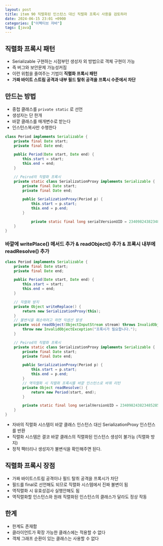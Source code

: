 ```yaml
---
layout: post
title: item 90 직렬화된 인스턴스 대신 직렬화 프록시 사용을 검토하라
date: 2024-06-15 23:01 +0900
categories: ["이펙티브 자바"]
tags: [java]
---
```


## 직렬화 프록시 패턴 
- Serializable 구현하는 시점부턴 생성자 외 방법으로 객체 구현이 가능
- 즉 버그와 보안문제 가능성커짐
- 이런 위험을 줄여주는 기법이 **직렬화 프록시 패턴**
- **가짜 바이트 스트림 공격과 내부 필드 탈취 공격을 프록시 수준에서 차단**


## 만드는 방법

- 중첩 클래스를 `private static` 로 선언
- 생성자는 단 한개
- 바깥 클래스를 매개변수로 받는다
- 인스턴스복사만 수행한다

```java
class Period implements Serializable {
    private final Date start;
    private final Date end;

    public Period(Date start, Date end) {
        this.start = start;
        this.end = end;
    }

    // Peirod의 직렬화 프록시
    private static class SerializationProxy implements Serializable {
        private final Date start;
        private final Date end;

        public SerializationProxy(Period p) {
            this.start = p.start;
            this.end = p.end;
        }

            private static final long serialVersionUID = 234098243823485285L; // 아무 값이나 상관없다.
    }
}
```

### 바깥에 writePlace() 메서드 추가 & readObject() 추가 & 프록시 내부에 readResolve() 추가

```java
class Period implements Serializable {
    private final Date start;
    private final Date end;

    public Period(Date start, Date end) {
        this.start = start;
        this.end = end;
    }

    // 직렬화 방지
    private Object writeReplace() {
        return new SerializationProxy(this);
    }
    // 불변식을 훼손하려고 하면 익셉션 발생
    private void readObject(ObjectInputStream stream) throws InvalidObjectException {
        throw new InvalidObjectException("프록시가 필요합니다.");
    }

    // Peirod의 직렬화 프록시
    private static class SerializationProxy implements Serializable {
        private final Date start;
        private final Date end;

        public SerializationProxy(Period p) {
            this.start = p.start;
            this.end = p.end;
        }
        // 역직렬화 시 직렬화 프록시를 바깥 인스턴스로 바꿔 리턴
        private Object readResolve() {
            return new Period(start, end);
        }

        private static final long serialVersionUID = 234098243823485285L; // 아무 값이나 상관없다.
    }
}
```
- 자바의 직렬화 시스템이 바깥 클래스 인스턴스 대신 SerializationProxy 인스턴스를 반환
- 직렬화 시스템은 결코 바깥 클래스의 직렬화된 인스턴스 생성이 불가능 (직렬화 방지) 
- 정적 팩터리나 생성자가 불변식을 확인해주면 된다.

## 직렬화 프록시 장점
- 가짜 바이트스트림 공격이나 필드 탈취 공격을 프록시가 차단
- 필드를 final로 선언해도 되므로 직렬화 시스템에서 진짜 불변이 됨
- 역직렬화 시 유효성검사 실행안해도 됨
- 역직렬화할 인스턴스와 원래 직렬화된 인스턴스의 클래스가 달라도 정상 작동

## 한계

- 한계도 존재함
- 클라이언트가 확장 가능한 클래스에는 적용할 수 없다
- 객체 그래프 순환이 있는 클래스는 사용할 수 없다
